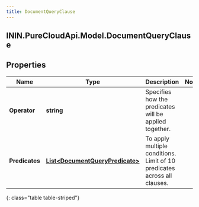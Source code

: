 ```yaml
---
title: DocumentQueryClause
---
```

## ININ.PureCloudApi.Model.DocumentQueryClause

## Properties

|Name | Type | Description | Notes|
|------------ | ------------- | ------------- | -------------|
| **Operator** | **string** | Specifies how the predicates will be applied together. | |
| **Predicates** | [**List&lt;DocumentQueryPredicate&gt;**](DocumentQueryPredicate.html) | To apply multiple conditions. Limit of 10 predicates across all clauses. | |
{: class="table table-striped"}


